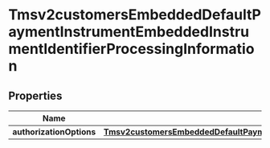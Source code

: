 
# Tmsv2customersEmbeddedDefaultPaymentInstrumentEmbeddedInstrumentIdentifierProcessingInformation

## Properties
Name | Type | Description | Notes
------------ | ------------- | ------------- | -------------
**authorizationOptions** | [**Tmsv2customersEmbeddedDefaultPaymentInstrumentEmbeddedInstrumentIdentifierProcessingInformationAuthorizationOptions**](Tmsv2customersEmbeddedDefaultPaymentInstrumentEmbeddedInstrumentIdentifierProcessingInformationAuthorizationOptions.md) |  |  [optional]



